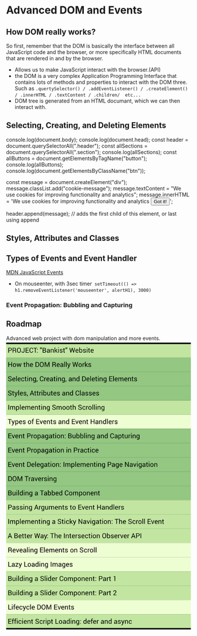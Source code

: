 # Advanced DOM and Events

## How DOM really works?

So first, remember that the DOM is basically the interface between all JavaScript code and the browser, or more specifically HTML documents
that are rendered in and by the browser.

- Allows us to make JavaScript interact with the browser.(API)
- the DOM is a very complex Application Programming Interface that contains lots of methods and properties to interact with the DOM three.
  Such as `.quertySelector() / .addEventListener() / .createElement() / .innerHTML / .textContent / .children/  etc...`
- DOM tree is generated from an HTML documant, which we can then interact with.

## Selecting, Creating, and Deleting Elements

console.log(document.body);
console.log(document.head);
const header = document.querySelectorAll(".header");
const allSections = document.querySelectorAll(".section");
console.log(allSections);
const allButtons = document.getElementsByTagName("button");
console.log(allButtons);
console.log(document.getElementsByClassName("btn"));

const message = document.createElement("div");
message.classList.add("cookie-message");
message.textContent =
"We use cookies for improving functionality and analytics";
message.innerHTML =
'We use cookies for improving functionality and analytics <button class ="btn--close-cookie"> Got it!</button>';

header.append(message); // adds the first child of this element, or last using append

## Styles, Attributes and Classes

## Types of Events and Event Handler

[MDN JavaScript Events](https://developer.mozilla.org/en-US/docs/Web/Events)

- On mouseenter, with 3sec timer` setTimeout(() => h1.removeEventListener('mouseenter', alertH1), 3000)`

### Event Propagation: Bubbling and Capturing

## Roadmap

Advanced web project with dom manipulation and more events.
![Alt text](img/advanced-dom.png)
